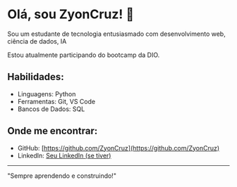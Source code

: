 # Olá, sou ZyonCruz! 👋

Sou um estudante de tecnologia entusiasmado com desenvolvimento web, ciência de dados, IA

Estou atualmente participando do bootcamp da DIO.

## Habilidades:
- Linguagens: Python
- Ferramentas: Git, VS Code
- Bancos de Dados: SQL

## Onde me encontrar:
- GitHub: [https://github.com/ZyonCruz](https://github.com/ZyonCruz)
- LinkedIn: [Seu LinkedIn (se tiver)](https://linkedin.com/in/seu-perfil)

---
"Sempre aprendendo e construindo!"
